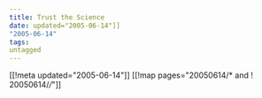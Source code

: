```yaml
---
title: Trust the Science
date: updated="2005-06-14"]]
"2005-06-14"
tags:
untagged
---
```

[[!meta updated="2005-06-14"]]
[[!map pages="20050614/* and ! 20050614/*/*"]]
